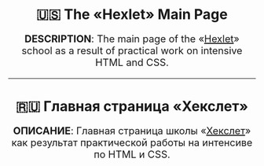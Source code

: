 <h1 align="center">🇺🇸 <a target="_blank" style="text-decoration: none;"
                href="https://kacivan.github.io/Hexlet-Main-Page/">The
                &laquo;Hexlet&raquo; Main Page</a></h1>
<p align="center" style="font-size: 20px;"><b>DESCRIPTION</b>: The main page of&nbsp;the &laquo;<a
                href="https://ru.hexlet.io/">Hexlet</a>&raquo; school
        as&nbsp;a&nbsp;result of
        practical work on&nbsp;intensive HTML and CSS.</p>
<hr>
<h1 align="center">🇷🇺 <a target="_blank" style="text-decoration: none;"
                href="https://kacivan.github.io/Hexlet-Main-Page/">Главная
                страница &laquo;Хекслет&raquo;</a></h1>
<p align="center" style="font-size: 20px;"><b>ОПИСАНИЕ</b>: Главная страница школы &laquo;<a
                href="https://ru.hexlet.io/">Хекслет</a>&raquo; как результат
        практической
        работы на&nbsp;интенсиве по&nbsp;HTML и&nbsp;CSS.</p>
